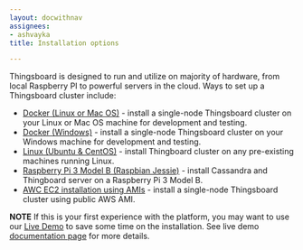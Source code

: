 ```yaml
---
layout: docwithnav
assignees:
- ashvayka
title: Installation options

---
```



Thingsboard is designed to run and utilize on majority of hardware, from local Raspberry PI to powerful servers in the cloud.
Ways to set up a Thingsboard cluster include:

 - [Docker (Linux or Mac OS)](/docs/user-guide/install/docker/) - install a single-node Thingsboard cluster on your Linux or Mac OS machine for development and testing.
 - [Docker (Windows)](/docs/user-guide/install/docker-windows/) - install a single-node Thingsboard cluster on your Windows machine for development and testing.
 - [Linux (Ubuntu & CentOS)](/docs/user-guide/install/linux/) - install Thingboard cluster on any pre-existing machines running Linux.
 - [Raspberry Pi 3 Model B (Raspbian Jessie)](/docs/user-guide/install/rpi/) - install Cassandra and Thingboard server on a Raspberry Pi 3 Model B.
 - [AWC EC2 installation using AMIs](/docs/user-guide/install/aws/) - install a single-node Thingsboard cluster using public AWS AMI.
 
**NOTE** If this is your first experience with the platform, you may want to use our [Live Demo](http://demo.thingsboard.io/signup) to save some time on the installation. 
See live demo [documentation page](/docs/user-guide/live-demo) for more details. 